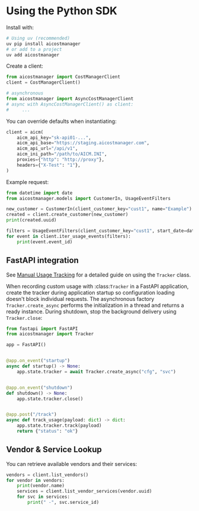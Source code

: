 # Using the Python SDK

Install with:

```bash
# Using uv (recommended)
uv pip install aicostmanager
# or add to a project
uv add aicostmanager
```

Create a client:

```python
from aicostmanager import CostManagerClient
client = CostManagerClient()

# asynchronous
from aicostmanager import AsyncCostManagerClient
# async with AsyncCostManagerClient() as client:
#     ...
```

You can override defaults when instantiating:

```python
client = aicm(
    aicm_api_key="sk-api01-...",
    aicm_api_base="https://staging.aicostmanager.com",
    aicm_api_url="/api/v1",
    aicm_ini_path="/path/to/AICM.INI",
    proxies={"http": "http://proxy"},
    headers={"X-Test": "1"},
)
```

Example request:

```python
from datetime import date
from aicostmanager.models import CustomerIn, UsageEventFilters

new_customer = CustomerIn(client_customer_key="cust1", name="Example")
created = client.create_customer(new_customer)
print(created.uuid)

filters = UsageEventFilters(client_customer_key="cust1", start_date=date(2024, 1, 1), limit=100)
for event in client.iter_usage_events(filters):
    print(event.event_id)

```

## FastAPI integration

See [Manual Usage Tracking](tracker.md) for a detailed guide on using the `Tracker` class.

When recording custom usage with :class:`Tracker` in a FastAPI application,
create the tracker during application startup so configuration loading doesn't
block individual requests. The asynchronous factory ``Tracker.create_async``
performs the initialization in a thread and returns a ready instance. During
shutdown, stop the background delivery using ``Tracker.close``:

```python
from fastapi import FastAPI
from aicostmanager import Tracker

app = FastAPI()


@app.on_event("startup")
async def startup() -> None:
    app.state.tracker = await Tracker.create_async("cfg", "svc")


@app.on_event("shutdown")
def shutdown() -> None:
    app.state.tracker.close()


@app.post("/track")
async def track_usage(payload: dict) -> dict:
    app.state.tracker.track(payload)
    return {"status": "ok"}
```


## Vendor & Service Lookup

You can retrieve available vendors and their services:

```python
vendors = client.list_vendors()
for vendor in vendors:
    print(vendor.name)
    services = client.list_vendor_services(vendor.uuid)
    for svc in services:
        print(" -", svc.service_id)
```

